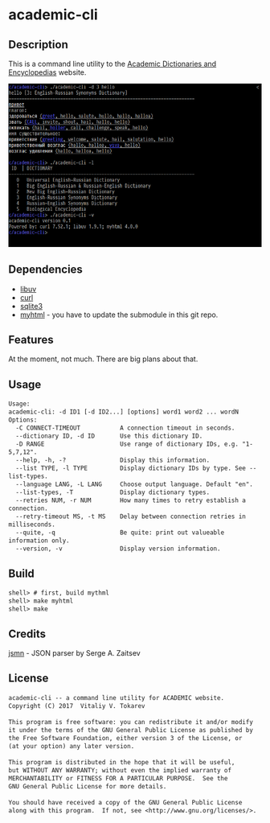 # academic-cli


## Description

This is a command line utility to the [Academic Dictionaries and Encyclopedias][1]
website.

![Screenshot](/misc/screenshot.png)


## Dependencies

* [libuv][2]
* [curl][3]
* [sqlite3][6]
* [myhtml][4] - you have to update the submodule in this git repo.


## Features

At the moment, not much. There are big plans about that.


## Usage

```
Usage:
academic-cli: -d ID1 [-d ID2...] [options] word1 word2 ... wordN
Options:
  -C CONNECT-TIMEOUT           A connection timeout in seconds.
  --dictionary ID, -d ID       Use this dictionary ID.
  -D RANGE                     Use range of dictionary IDs, e.g. "1-5,7,12".
  --help, -h, -?               Display this information.
  --list TYPE, -l TYPE         Display dictionary IDs by type. See --list-types.
  --language LANG, -L LANG     Choose output language. Default "en".
  --list-types, -T             Display dictionary types.
  --retries NUM, -r NUM        How many times to retry establish a connection.
  --retry-timeout MS, -t MS    Delay between connection retries in milliseconds.
  --quite, -q                  Be quite: print out valueable information only.
  --version, -v                Display version information.
```


## Build

```
shell> # first, build mythml
shell> make myhtml
shell> make
```


## Credits

[jsmn][5] - JSON parser by Serge A. Zaitsev


## License

    academic-cli -- a command line utility for ACADEMIC website.
    Copyright (C) 2017  Vitaliy V. Tokarev

    This program is free software: you can redistribute it and/or modify
    it under the terms of the GNU General Public License as published by
    the Free Software Foundation, either version 3 of the License, or
    (at your option) any later version.

    This program is distributed in the hope that it will be useful,
    but WITHOUT ANY WARRANTY; without even the implied warranty of
    MERCHANTABILITY or FITNESS FOR A PARTICULAR PURPOSE.  See the
    GNU General Public License for more details.

    You should have received a copy of the GNU General Public License
    along with this program.  If not, see <http://www.gnu.org/licenses/>.


[1]: http://www.enacademic.com/
[2]: http://libuv.org/
[3]: https://curl.haxx.se/
[4]: https://github.com/lexborisov/myhtml
[5]: https://github.com/zserge/jsmn
[6]: http://sqlite.org/

